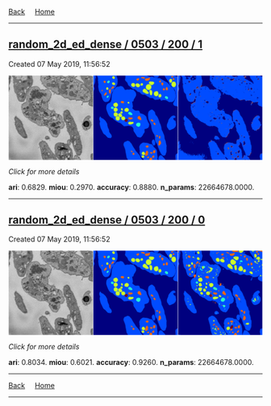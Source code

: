 
[Back](..)&nbsp;&nbsp;&nbsp;&nbsp;&nbsp;[Home](https://leapmanlab.github.io/snapshots)

---

<div class="summary"><a href="1"><h2>random_2d_ed_dense / 0503 / 200 / 1</h2></a><p>Created 07 May 2019, 11:56:52
</p><a href="1"><img src="1/media/summary.png" align="center"></a><p>
<i>Click for more details</i>
</p></div>

**ari**: 0.6829. **miou**: 0.2970. **accuracy**: 0.8880. **n_params**: 22664678.0000. 

---

<div class="summary"><a href="0"><h2>random_2d_ed_dense / 0503 / 200 / 0</h2></a><p>Created 07 May 2019, 11:56:52
</p><a href="0"><img src="0/media/summary.png" align="center"></a><p>
<i>Click for more details</i>
</p></div>

**ari**: 0.8034. **miou**: 0.6021. **accuracy**: 0.9260. **n_params**: 22664678.0000. 

---

[Back](..)&nbsp;&nbsp;&nbsp;&nbsp;&nbsp;[Home](https://leapmanlab.github.io/snapshots)

---